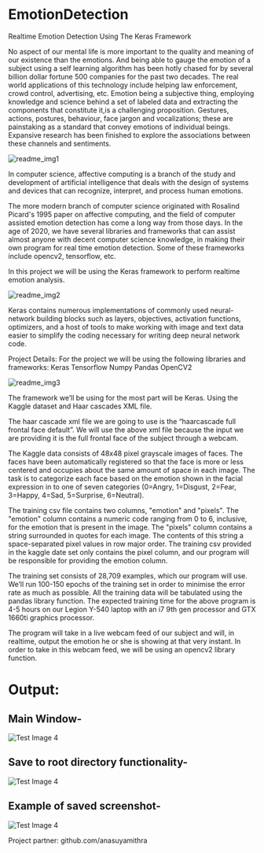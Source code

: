 # EmotionDetection
Realtime Emotion Detection Using The Keras Framework

No aspect of our mental life is more important to the quality and meaning of our existence than the emotions. And being able to gauge the emotion of a subject using a self learning algorithm has been hotly chased for by several billion dollar fortune 500 companies for the past two decades. The real world applications of this technology include helping law enforcement, crowd control, advertising, etc. Emotion being a subjective thing, employing knowledge and science behind a set of labeled data and extracting the components that constitute it,is a challenging proposition. Gestures, actions, postures, behaviour, face jargon and vocalizations; these are painstaking as a standard that convey emotions of individual beings. 
Expansive research has been finished to explore the associations between these channels and sentiments. 

![readme_img1](https://user-images.githubusercontent.com/60477228/107118687-69937d00-68a8-11eb-99fe-31c856b61ce2.png)

In computer science, affective computing is a branch of the study and development of artificial intelligence that deals with the design of systems and devices that can recognize, interpret, and process human emotions.

The more modern branch of computer science originated with Rosalind Picard's 1995 paper on affective computing, and the field of computer assisted emotion detection has come a long way from those days. In the age of 2020, we have several libraries and frameworks that can assist almost anyone with decent computer science knowledge, in making their own program for real time emotion detection. Some of these frameworks include opencv2, tensorflow, etc.

In this project we will be using the Keras framework to perform realtime emotion analysis.

![readme_img2](https://user-images.githubusercontent.com/60477228/107118684-68625000-68a8-11eb-87ba-ca232235aa46.png)

Keras contains numerous implementations of commonly used neural-network building blocks such as layers, objectives, activation functions, optimizers, and a host of tools to make working with image and text data easier to simplify the coding necessary for writing deep neural network code.

Project Details:
  For the project we will be using the following libraries and frameworks:
Keras
Tensorflow
Numpy
Pandas
OpenCV2

![readme_img3](https://user-images.githubusercontent.com/60477228/107118696-6d270400-68a8-11eb-869f-fb755d564f62.png)

The framework we’ll be using for the most part will be Keras. Using the Kaggle dataset and Haar cascades XML file.

The haar cascade xml file we are going to use is the “haarcascade full frontal face default”.
We will use the above xml file because the input we are providing it is the full frontal face of the subject through a webcam.

The Kaggle data consists of 48x48 pixel grayscale images of faces. The faces have been automatically registered so that the face is more or less centered and occupies about the same amount of space in each image. The task is to categorize each face based on the emotion shown in the facial expression in to one of seven categories (0=Angry, 1=Disgust, 2=Fear, 3=Happy, 4=Sad, 5=Surprise, 6=Neutral).

The training csv file contains two columns, "emotion" and "pixels". The "emotion" column contains a numeric code ranging from 0 to 6, inclusive, for the emotion that is present in the image. The "pixels" column contains a string surrounded in quotes for each image. The contents of this string a space-separated pixel values in row major order. The training csv provided in the kaggle date set only contains the pixel column, and our program will be responsible for providing the emotion column.



The training set consists of 28,709 examples, which our program will use. We’ll run 100-150 epochs of the training set in order to minimise the error rate as much as possible. All the training data will be tabulated using the pandas library function. The expected training time for the above program is 4-5 hours on our Legion Y-540 laptop with an i7 9th gen processor and GTX 1660ti graphics processor. 

The program will take in a live webcam feed of our subject and will, in realtime, output the emotion he or she is showing at that very instant. In order to take in this webcam feed, we will be using an opencv2 library function.

# Output:
## Main Window-
![Test Image 4](https://github.com/akaashnidhiss/emotion_detection/blob/main/main_window.png?raw=true)
## Save to root directory functionality-
![Test Image 4](https://github.com/akaashnidhiss/emotion_detection/blob/main/save_webcam_image.png?raw=true)
## Example of saved screenshot-
![Test Image 4](https://github.com/akaashnidhiss/emotion_detection/blob/main/example_screenshot.png?raw=true)


Project partner: github.com/anasuyamithra
